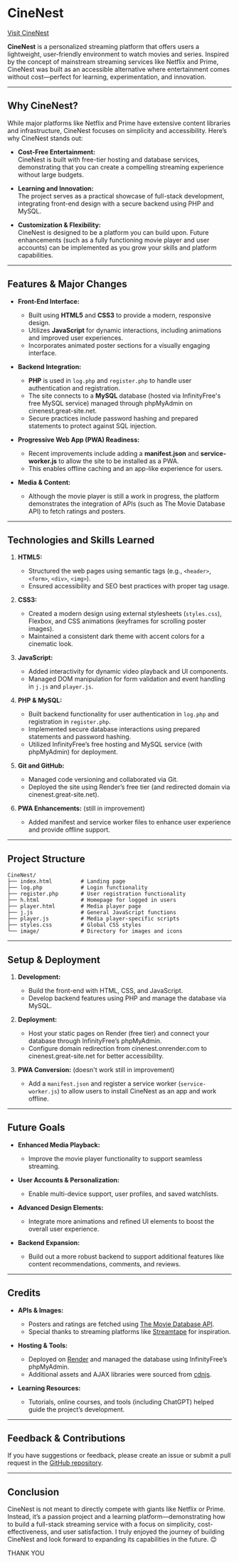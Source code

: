 # CineNest

[Visit CineNest](https://cinenest.onrender.com)

**CineNest** is a personalized streaming platform that offers users a lightweight, user-friendly environment to watch movies and series. Inspired by the concept of mainstream streaming services like Netflix and Prime, CineNest was built as an accessible alternative where entertainment comes without cost—perfect for learning, experimentation, and innovation.

---

## Why CineNest?

While major platforms like Netflix and Prime have extensive content libraries and infrastructure, CineNest focuses on simplicity and accessibility. Here’s why CineNest stands out:

- **Cost-Free Entertainment:**  
  CineNest is built with free-tier hosting and database services, demonstrating that you can create a compelling streaming experience without large budgets.

- **Learning and Innovation:**  
  The project serves as a practical showcase of full-stack development, integrating front-end design with a secure backend using PHP and MySQL.

- **Customization & Flexibility:**  
  CineNest is designed to be a platform you can build upon. Future enhancements (such as a fully functioning movie player and user accounts) can be implemented as you grow your skills and platform capabilities.

---

## Features & Major Changes

- **Front-End Interface:**  
  - Built using **HTML5** and **CSS3** to provide a modern, responsive design.
  - Utilizes **JavaScript** for dynamic interactions, including animations and improved user experiences.
  - Incorporates animated poster sections for a visually engaging interface.

- **Backend Integration:**  
  - **PHP** is used in `log.php` and `register.php` to handle user authentication and registration.
  - The site connects to a **MySQL** database (hosted via InfinityFree's free MySQL service) managed through phpMyAdmin on cinenest.great-site.net.
  - Secure practices include password hashing and prepared statements to protect against SQL injection.

- **Progressive Web App (PWA) Readiness:**  
  - Recent improvements include adding a **manifest.json** and **service-worker.js** to allow the site to be installed as a PWA.
  - This enables offline caching and an app-like experience for users.

- **Media & Content:**  
  - Although the movie player is still a work in progress, the platform demonstrates the integration of APIs (such as The Movie Database API) to fetch ratings and posters.

---

## Technologies and Skills Learned

1. **HTML5:**  
   - Structured the web pages using semantic tags (e.g., `<header>`, `<form>`, `<div>`, `<img>`).
   - Ensured accessibility and SEO best practices with proper tag usage.

2. **CSS3:**  
   - Created a modern design using external stylesheets (`styles.css`), Flexbox, and CSS animations (keyframes for scrolling poster images).
   - Maintained a consistent dark theme with accent colors for a cinematic look.

3. **JavaScript:**  
   - Added interactivity for dynamic video playback and UI components.
   - Managed DOM manipulation for form validation and event handling in `j.js` and `player.js`.

4. **PHP & MySQL:**  
   - Built backend functionality for user authentication in `log.php` and registration in `register.php`.
   - Implemented secure database interactions using prepared statements and password hashing.
   - Utilized InfinityFree’s free hosting and MySQL service (with phpMyAdmin) for deployment.

5. **Git and GitHub:**  
   - Managed code versioning and collaborated via Git.
   - Deployed the site using Render’s free tier (and redirected domain via cinenest.great-site.net).

6. **PWA Enhancements:**  (still in improvement)
   - Added manifest and service worker files to enhance user experience and provide offline support.

---

## Project Structure

```
CineNest/
├── index.html         # Landing page
├── log.php            # Login functionality
├── register.php       # User registration functionality
├── h.html             # Homepage for logged in users
├── player.html        # Media player page
├── j.js               # General JavaScript functions
├── player.js          # Media player-specific scripts
├── styles.css         # Global CSS styles
└── image/             # Directory for images and icons
```

---

## Setup & Deployment

1. **Development:**  
   - Build the front-end with HTML, CSS, and JavaScript.
   - Develop backend features using PHP and manage the database via MySQL.
  
2. **Deployment:**  
   - Host your static pages on Render (free tier) and connect your database through InfinityFree’s phpMyAdmin.
   - Configure domain redirection from cinenest.onrender.com to cinenest.great-site.net for better accessibility.

3. **PWA Conversion:**  (doesn't work still in improvement)
   - Add a `manifest.json` and register a service worker (`service-worker.js`) to allow users to install CineNest as an app and work offline.

---

## Future Goals

- **Enhanced Media Playback:**  
  - Improve the movie player functionality to support seamless streaming.
  
- **User Accounts & Personalization:**  
  - Enable multi-device support, user profiles, and saved watchlists.
  
- **Advanced Design Elements:**  
  - Integrate more animations and refined UI elements to boost the overall user experience.
  
- **Backend Expansion:**  
  - Build out a more robust backend to support additional features like content recommendations, comments, and reviews.

---

## Credits

- **APIs & Images:**  
  - Posters and ratings are fetched using [The Movie Database API](https://www.themoviedb.org/).
  - Special thanks to streaming platforms like [Streamtape](https://streamtape.com/) for inspiration.
  
- **Hosting & Tools:**  
  - Deployed on [Render](https://render.com/) and managed the database using InfinityFree’s phpMyAdmin.
  - Additional assets and AJAX libraries were sourced from [cdnjs](https://cdnjs.cloudflare.com/).

- **Learning Resources:**  
  - Tutorials, online courses, and tools (including ChatGPT) helped guide the project’s development.

---

## Feedback & Contributions

If you have suggestions or feedback, please create an issue or submit a pull request in the [GitHub repository](#).

---

## Conclusion

CineNest is not meant to directly compete with giants like Netflix or Prime. Instead, it’s a passion project and a learning platform—demonstrating how to build a full-stack streaming service with a focus on simplicity, cost-effectiveness, and user satisfaction. I truly enjoyed the journey of building CineNest and look forward to expanding its capabilities in the future. 😊

THANK YOU
